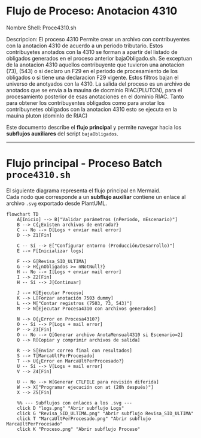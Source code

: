 # Flujo de Proceso: Anotacion 4310

Nombre Shell: Proce4310.sh

Descripcion: El proceso 4310 Permite crear un archivo con contribuyentes con la anotacion 4310 de acuerdo a un periodo tributario. Estos contribuyetes anotados con la 4310 se forman a apartir del listado de obligados generados en el proceso anterior bajaObligado.sh.
Se exceptuan de la anotacion 4310 aquellos contribuyente que tuvieron una anotacion (73), (543) o si declaro un F29 en el periodo de procesamiento de los obligados o si tiene una declaracion F29 vigente. Estos filtros bajan el universo de anotyados con la 4310. La salida del proceso es un archivo de anotados que se envia a la mauina de docminio RIAC(PLUTON), para el procesamiento posterior de esas anotaciones en el dominio RIAC. 
Tanto para obtener los contribuyentes obligados como para anotar los contribuynetes obligados con la anotacion 4310 esto se ejecuta en la mauina pluton (dominIo de RIAC) 

Este documento describe el **flujo principal** y permite navegar hacia los **subflujos auxiliares** del script `bajaObligados`.

---

# Flujo principal - Proceso Batch `proce4310.sh`

El siguiente diagrama representa el flujo principal en Mermaid.  
Cada nodo que corresponde a un **subflujo auxiliar** contiene un enlace al archivo `.svg` exportado desde PlantUML.

```mermaid
flowchart TD
    A[Inicio] --> B["Validar parámetros (nPeriodo, nEscenario)"]
    B --> C{¿Existen archivos de entrada?}
    C -- No --> D[Logs + enviar mail error]
    D --> Z1[Fin]

    C -- Sí --> E["Configurar entorno (Producción/Desarrollo)"]
    E --> F[Inicializar logs]

    F --> G[Revisa_SID_ULTIMA]
    G --> H{¿nObligados >= nNotNull?}
    H -- No --> I[Logs + enviar mail error]
    I --> Z2[Fin]
    H -- Sí --> J[Continuar]

    J --> K[Ejecutar Proceso]
    K --> L[Forzar anotación 7503 dummy]
    L --> M["Contar registros (7503, 73, 543)"]
    M --> N[Ejecutar Procesa4310 con archivos generados]

    N --> O{¿Error en Procesa4310?}
    O -- Sí --> P[Logs + mail error]
    P --> Z3[Fin]
    O -- No --> Q[Generar archivo AnotaMensual4310 si Escenario=2]
    Q --> R[Copiar y comprimir archivos de salida]

    R --> S[Enviar correo final con resultados]
    S --> T[MarcaUltPerProcesado]
    T --> U{¿Error en MarcaUltPerProcesado?}
    U -- Sí --> V[Logs + mail error]
    V --> Z4[Fin]

    U -- No --> W[Generar CTLFILE para revisión diferida]
    W --> X["Programar ejecución con at (20h después)"]
    X --> Z5[Fin]

    %% --- Subflujos con enlaces a los .svg ---
    click D "logs.png" "Abrir subflujo Logs"
    click G "Revisa_SID_ULTIMA.png" "Abrir subflujo Revisa_SID_ULTIMA"
    click T "MarcaUltPerProcesado.png" "Abrir subflujo MarcaUltPerProcesado"
    click K "Proceso.png" "Abrir subflujo Proceso"
